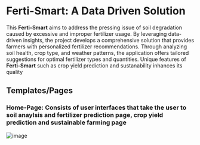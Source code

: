 # Ferti-Smart: A Data Driven Solution
This <b>Ferti-Smart</b> aims to address the pressing issue of soil degradation caused by excessive and improper fertilizer usage. By leveraging data-driven insights, the project develops a comprehensive solution that provides farmers with personalized fertilizer recommendations. Through analyzing soil health, crop type, and weather patterns, the application offers tailored suggestions for optimal fertilizer types and quantities. Unique features of <b>Ferti-Smart</b> such as crop yield prediction and sustanability inhances its quality
## Templates/Pages
### Home-Page: Consists of user interfaces that take the user to soil anaylsis and fertilizer prediction page, crop yield prediction and sustainable farming page
![image](https://github.com/user-attachments/assets/65a09e60-d3fe-44c3-b501-d1632bb3c722)

